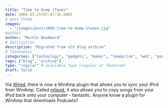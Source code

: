 ```yaml
---
title: "Time to Dump iTunes"
date: 2005-05-25T07:07:32.000Z
# post thumb
images:
  - "/images/post/2005-time-to-dump-itunes.jpg"
#author
author: "Martin Woodward"
# description
description: "Migrated from old blog archive"
# Taxonomies
categories: ["technology", "gadgets", "maker", "teamprise", "web", "podcast"]
tags: ["blog", "archive"]
type: "regular" # available type (regular or featured)
draft: false
---
```

Via [Wired](http://www.wired.com/news/digiwood/0,1412,67593,00.html), there is now a WinAmp plugin that allows you to sync your iPod from WinAmp.  Called [mlipod](http://www.mlipod.com/), it also allows you to copy songs from your iPod back onto your computer - fantastic.  Anyone know a plugin for WinAmp that downloads Podcasts?